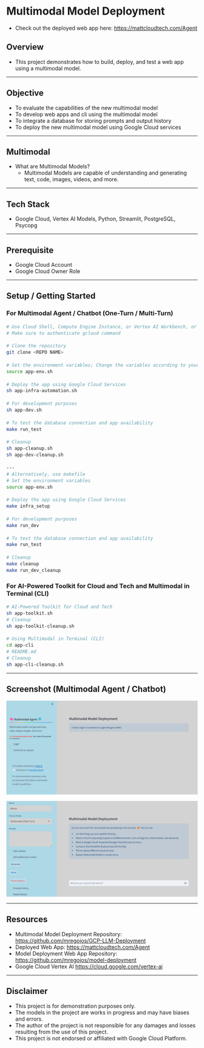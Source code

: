 # Multimodal Model Deployment
* Check out the deployed web app here: https://mattcloudtech.com/Agent

## Overview
* This project demonstrates how to build, deploy, and test a web app using a multimodal model.

---
## Objective
* To evaluate the capabilities of the new multimodal model
* To develop web apps and cli using the multimodal model
* To integrate a database for storing prompts and output history
* To deploy the new multimodal model using Google Cloud services

---
## Multimodal
* What are Multimodal Models?
    - Multimodal Models are capable of understanding and generating text, code, images, videos, and more.

---
## Tech Stack
* Google Cloud, Vertex AI Models, Python, Streamlit, PostgreSQL, Psycopg

---
## Prerequisite
* Google Cloud Account
* Google Cloud Owner Role

---
## Setup / Getting Started

### For Multimodal Agent / Chatbot (One-Turn / Multi-Turn)
```sh
# Use Cloud Shell, Compute Engine Instance, or Vertex AI Workbench, or Local IDE
# Make sure to authenticate gcloud command

# Clone the repository
git clone <REPO NAME>

# Set the environment variables; Change the variables according to your needs
source app-env.sh

# Deploy the app using Google Cloud Services
sh app-infra-automation.sh

# For development purposes
sh app-dev.sh

# To test the database connection and app availability
make run_test

# Cleanup
sh app-cleanup.sh
sh app-dev-cleanup.sh

---
# Alternatively, use makefile
# Set the environment variables
source app-env.sh

# Deploy the app using Google Cloud Services
make infra_setup

# For development purposes
make run_dev

# To test the database connection and app availability
make run_test

# Cleanup
make cleanup
make run_dev_cleanup

```

### For AI-Powered Toolkit for Cloud and Tech and Multimodal in Terminal (CLI)
```sh
# AI-Powered Toolkit for Cloud and Tech
sh app-toolkit.sh 
# Cleanup
sh app-toolkit-cleanup.sh

# Using Multimodal in Terminal (CLI)
cd app-cli
# README.md
# Cleanup
sh app-cli-cleanup.sh
```

---
## Screenshot (Multimodal Agent / Chatbot)

![Screenshot](image/Screenshot-ii.png)

<img src="image/Screenshot-iii.png" width="" height="">


---
## Resources
* Multimodal Model Deployment Repository: https://github.com/mregojos/GCP-LLM-Deployment
* Deployed Web App: https://mattcloudtech.com/Agent
* Model Deployment Web App Repository: https://github.com/mregojos/model-deployment
* Google Cloud Vertex AI https://cloud.google.com/vertex-ai 

---
## Disclaimer
* This project is for demonstration purposes only.
* The models in the project are works in progress and may have biases and errors.
* The author of the project is not responsible for any damages and losses resulting from the use of this project.
* This project is not endorsed or affiliated with Google Cloud Platform.